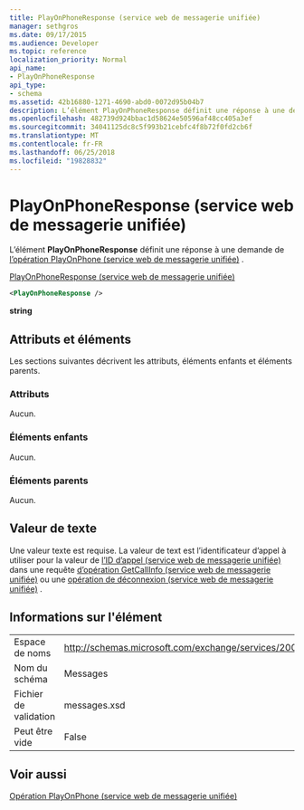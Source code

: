 ```yaml
---
title: PlayOnPhoneResponse (service web de messagerie unifiée)
manager: sethgros
ms.date: 09/17/2015
ms.audience: Developer
ms.topic: reference
localization_priority: Normal
api_name:
- PlayOnPhoneResponse
api_type:
- schema
ms.assetid: 42b16880-1271-4690-abd0-0072d95b04b7
description: L’élément PlayOnPhoneResponse définit une réponse à une demande de (service web de messagerie unifiée) opération PlayOnPhone.
ms.openlocfilehash: 482739d924bbac1d58624e50596af48cc405a3ef
ms.sourcegitcommit: 34041125dc8c5f993b21cebfc4f8b72f0fd2cb6f
ms.translationtype: MT
ms.contentlocale: fr-FR
ms.lasthandoff: 06/25/2018
ms.locfileid: "19828832"
---
```

# <a name="playonphoneresponse-um-web-service"></a>PlayOnPhoneResponse (service web de messagerie unifiée)

L’élément **PlayOnPhoneResponse** définit une réponse à une demande de [l’opération PlayOnPhone (service web de messagerie unifiée)](playonphone-operation-um-web-service.md) . 
  
[PlayOnPhoneResponse (service web de messagerie unifiée)](playonphoneresponse-um-web-service.md)
  
```xml
<PlayOnPhoneResponse />
```

 **string**
## <a name="attributes-and-elements"></a>Attributs et éléments

Les sections suivantes décrivent les attributs, éléments enfants et éléments parents.
  
### <a name="attributes"></a>Attributs

Aucun.
  
### <a name="child-elements"></a>Éléments enfants

Aucun.
  
### <a name="parent-elements"></a>Éléments parents

Aucun.
  
## <a name="text-value"></a>Valeur de texte

Une valeur texte est requise. La valeur de text est l’identificateur d’appel à utiliser pour la valeur de [l’ID d’appel (service web de messagerie unifiée)](callid-um-web-service.md) dans une requête [d’opération GetCallInfo (service web de messagerie unifiée)](getcallinfo-operation-um-web-service.md) ou une [opération de déconnexion (service web de messagerie unifiée)](disconnect-operation-um-web-service.md) . 
  
## <a name="element-information"></a>Informations sur l'élément

|||
|:-----|:-----|
|Espace de noms  <br/> |http://schemas.microsoft.com/exchange/services/2006/messages  <br/> |
|Nom du schéma  <br/> |Messages  <br/> |
|Fichier de validation  <br/> |messages.xsd  <br/> |
|Peut être vide  <br/> |False  <br/> |
   
## <a name="see-also"></a>Voir aussi



[Opération PlayOnPhone (service web de messagerie unifiée)](playonphone-operation-um-web-service.md)

